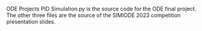 ODE Projects
PID Simulation.py is the source code for the ODE final project.
The other three files are the source of the SIMIODE 2023 competition presentation slides.
